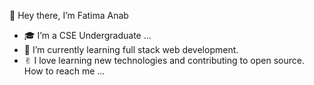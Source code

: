 👋 Hey there, I’m Fatima Anab 
- 🎓 I’m a CSE Undergraduate ...
- 🌱 I’m currently learning full stack web development.
- ✌︎︎ I love learning new technologies and contributing to open source.
   How to reach me ...
 


<!---
FatimaAnab/FatimaAnab is a ✨ special ✨ repository because its `README.md` (this file) appears on your GitHub profile.
You can click the Preview link to take a look at your changes.
--->
